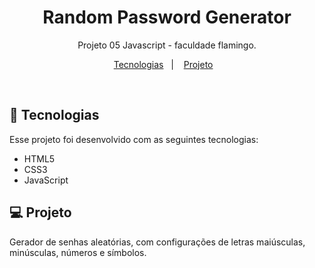 <h1 align="center"> Random Password Generator </h1>

<p align="center">
Projeto 05 Javascript - faculdade flamingo.
</p>

<p align="center">
  <a href="#-tecnologias">Tecnologias</a>&nbsp;&nbsp;&nbsp;|&nbsp;&nbsp;&nbsp;
  <a href="#-projeto">Projeto</a>&nbsp;&nbsp;&nbsp;
</p>

<br>


## 🚀 Tecnologias

Esse projeto foi desenvolvido com as seguintes tecnologias:

- HTML5
- CSS3
- JavaScript

## 💻 Projeto

Gerador de senhas aleatórias, com configurações de letras maiúsculas, minúsculas, números e símbolos.
